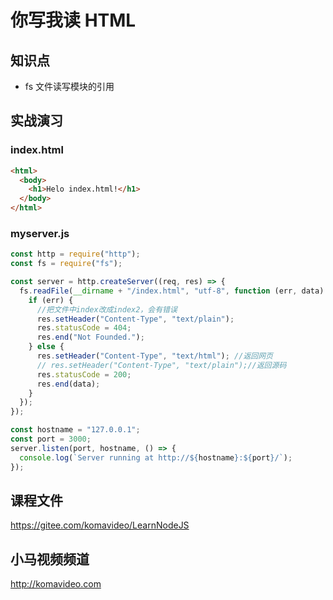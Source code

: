 # 你写我读 HTML

## 知识点

- fs 文件读写模块的引用

## 实战演习

### index.html

```html
<html>
  <body>
    <h1>Helo index.html!</h1>
  </body>
</html>
```

### myserver.js

```javascript
const http = require("http");
const fs = require("fs");

const server = http.createServer((req, res) => {
  fs.readFile(__dirname + "/index.html", "utf-8", function (err, data) {
    if (err) {
      //把文件中index改成index2，会有错误
      res.setHeader("Content-Type", "text/plain");
      res.statusCode = 404;
      res.end("Not Founded.");
    } else {
      res.setHeader("Content-Type", "text/html"); //返回网页
      // res.setHeader("Content-Type", "text/plain");//返回源码
      res.statusCode = 200;
      res.end(data);
    }
  });
});

const hostname = "127.0.0.1";
const port = 3000;
server.listen(port, hostname, () => {
  console.log(`Server running at http://${hostname}:${port}/`);
});
```

## 课程文件

https://gitee.com/komavideo/LearnNodeJS

## 小马视频频道

http://komavideo.com
